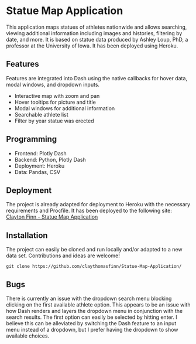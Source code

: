 # Statue Map Application  
This application maps statues of athletes nationwide and allows searching, viewing additional information including images and histories, filtering by date, and more. It is based on statue data produced by Ashley Loup, PhD, a professor at the University of Iowa. It has been deployed using Heroku. 
## Features  
Features are integrated into Dash using the native callbacks for hover data, modal windows, and dropdown inputs.
 - Interactive map with zoom and pan
 - Hover tooltips for picture and title
 - Modal windows for additional information
 - Searchable athlete list
 - Filter by year statue was erected
## Programming  
 - Frontend: Plotly Dash
 - Backend: Python, Plotly Dash
 - Deployment: Heroku
 - Data: Pandas, CSV
## Deployment  
The project is already adapted for deployment to Heroku with the necessary requirements and Procfile. It has been deployed to the following site: [Clayton Finn - Statue Map Application](https://www.claytonfinn.com/statuemap)  
## Installation  
The project can easily be cloned and run locally and/or adapted to a new data set. Contributions and ideas are welcome!  
  
`git clone https://github.com/claythomasfinn/Statue-Map-Application/`  
## Bugs
There is currently an issue with the dropdown search menu blocking clicking on the first available athlete option. This appears to be an issue with how Dash renders and layers the dropdown menu in conjunction with the search results. The first option can easily be selected by hitting enter. I believe this can be alleviated by switching the Dash feature to an input menu instead of a dropdown, but I prefer having the dropdown to show available choices.  
